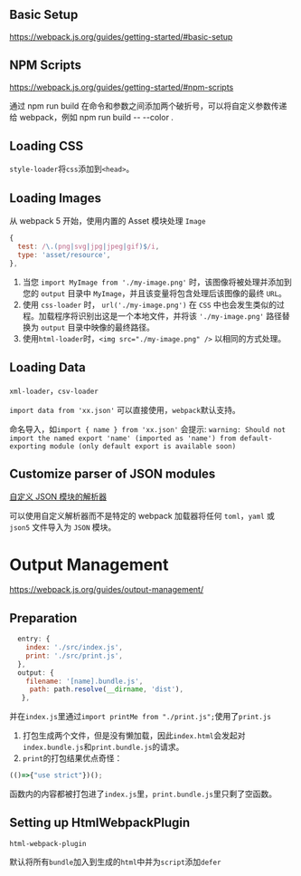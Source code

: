 ## Basic Setup

https://webpack.js.org/guides/getting-started/#basic-setup


## NPM Scripts

https://webpack.js.org/guides/getting-started/#npm-scripts

通过 npm run build 在命令和参数之间添加两个破折号，可以将自定义参数传递给 webpack，例如 npm run build -- --color .

## Loading CSS

`style-loader`将`css`添加到`<head>`。

## Loading Images

从 webpack 5 开始，使用内置的 Asset 模块处理 `Image`

```js
{
  test: /\.(png|svg|jpg|jpeg|gif)$/i,
  type: 'asset/resource',
},
```

1. 当您 `import MyImage from './my-image.png'` 时，该图像将被处理并添加到您的 `output` 目录中 `MyImage`，并且该变量将包含处理后该图像的最终 `URL`。
2. 使用 `css-loader` 时， `url('./my-image.png')` 在 `CSS` 中也会发生类似的过程。加载程序将识别出这是一个本地文件，并将该 `'./my-image.png'` 路径替换为 `output` 目录中映像的最终路径。
3. 使用`html-loader`时，`<img src="./my-image.png" />` 以相同的方式处理。

## Loading Data

`xml-loader`，`csv-loader`

`import data from 'xx.json'` 可以直接使用，`webpack`默认支持。

 命名导入，如`import { name } from 'xx.json'` 会提示: `warning: Should not import the named export 'name' (imported as 'name') from default-exporting module (only default export is available soon)`

## Customize parser of JSON modules
[自定义 JSON 模块的解析器](https://webpack.js.org/guides/asset-management/#customize-parser-of-json-modules)

可以使用自定义解析器而不是特定的 webpack 加载器将任何 `toml`，`yaml` 或 `json5` 文件导入为 `JSON` 模块。

# Output Management

https://webpack.js.org/guides/output-management/

## Preparation

```js
  entry: {
    index: './src/index.js',
    print: './src/print.js',
  },
  output: {
    filename: '[name].bundle.js',
     path: path.resolve(__dirname, 'dist'),
   },
```

并在`index.js`里通过`import printMe from "./print.js";`使用了`print.js`

1. 打包生成两个文件，但是没有懒加载，因此`index.html`会发起对`index.bundle.js`和`print.bundle.js`的请求。
2. `print`的打包结果优点奇怪：

```js
(()=>{"use strict"})();
```

函数内的内容都被打包进了`index.js`里，`print.bundle.js`里只剩了空函数。


## Setting up HtmlWebpackPlugin

`html-webpack-plugin`

默认将所有`bundle`加入到生成的`html`中并为`script`添加`defer`